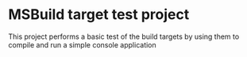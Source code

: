# MSBuild target test project

This project performs a basic test of the build targets by using them
to compile and run a simple console application